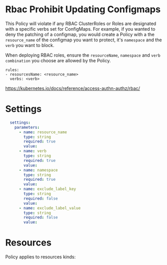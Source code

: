 # Rbac Prohibit Updating Configmaps

This Policy will violate if any RBAC ClusterRoles or Roles are designated with a specific verbs set for ConfigMaps. For example, if you wanted to deny the patching of a configmap, you would create a Policy with a the `resource_name` of the configmap you want to protect, it's `namespace` and the `verb` you want to block. 


When deploying RBAC roles, ensure the `resourceName`, `namespace` and `verb combination` you choose are allowed by the Policy. 
```
rules:
- resourcesName: <resource_name>
  verbs: <verb>

```

https://kubernetes.io/docs/reference/access-authn-authz/rbac/


# Settings
```yaml
  settings:
    parameters:
      - name: resource_name
        type: string
        required: true
        value:
      - name: verb
        type: string
        required: true
        value:
      - name: namespace
        type: string
        required: true
        value:
      - name: exclude_label_key
        type: string
        required: false
        value:
      - name: exclude_label_value
        type: string
        required: false
        value:
```

# Resources
Policy applies to resources kinds:

